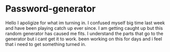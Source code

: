 # Password-generator
Hello I apoligize for what im turning in. I confused myself big time last week and have been playing catch up ever since. I am getting caught up but this random generator has caused me fits. I understand the parts that go to the generator but i cant get it to work. been working on this for days and i feel that i need to get something turned in.